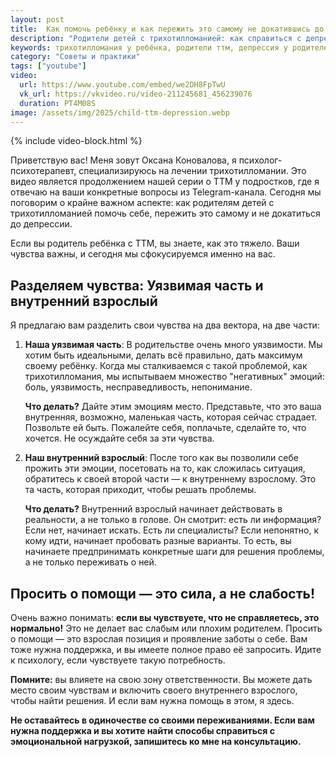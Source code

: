 ```yaml
---
layout: post
title:  Как помочь ребёнку и как пережить это самому не докатившись до депрессии?
description: "Родители детей с трихотилломанией: как справиться с депрессией и помочь себе? Психолог Оксана Коновалова объясняет, как разделить чувства, использовать «внутреннего взрослого» и не бояться просить о помощи. Поддержка для родителей."
keywords: трихотилломания у ребёнка, родители ттм, депрессия у родителей, как справиться родителю, поддержка родителей, психолог для родителей, эмоциональное выгорание, Оксана Коновалова, ttm-help, помощь родителям.
category: "Советы и практики"
tags: ["youtube"]
video:
  url: https://www.youtube.com/embed/we2DH8FpTwU
  vk_url: https://vkvideo.ru/video-211245681_456239076
  duration: PT4M08S
image: /assets/img/2025/child-ttm-depression.webp
---
```


{% include video-block.html %}

Приветствую вас! Меня зовут Оксана Коновалова, я психолог-психотерапевт, специализируюсь на лечении трихотилломании. 
Это видео является продолжением нашей серии о ТТМ у подростков, где я отвечаю на ваши конкретные вопросы из Telegram-канала. Сегодня мы поговорим о крайне важном аспекте: как родителям детей с трихотилломанией помочь себе, пережить это самому и не докатиться до депрессии.

Если вы родитель ребёнка с ТТМ, вы знаете, как это тяжело. Ваши чувства важны, и сегодня мы сфокусируемся именно на вас.

## Разделяем чувства: Уязвимая часть и внутренний взрослый

Я предлагаю вам разделить свои чувства на два вектора, на две части:

1. **Наша уязвимая часть**: В родительстве очень много уязвимости. Мы хотим быть идеальными, делать всё правильно, дать максимум своему ребёнку. Когда мы сталкиваемся с такой проблемой, как трихотилломания, мы испытываем множество "негативных" эмоций: боль, уязвимость, несправедливость, непонимание.

   **Что делать?** Дайте этим эмоциям место. Представьте, что это ваша внутренняя, возможно, маленькая часть, которая сейчас страдает. Позвольте ей быть. Пожалейте себя, поплачьте, сделайте то, что хочется. Не осуждайте себя за эти чувства.

2. **Наш внутренний взрослый**: После того как вы позволили себе прожить эти эмоции, посетовать на то, как сложилась ситуация, обратитесь к своей второй части — к внутреннему взрослому. Это та часть, которая приходит, чтобы решать проблемы.

   **Что делать?** Внутренний взрослый начинает действовать в реальности, а не только в голове. Он смотрит: есть ли информация? Если нет, начинает искать. Есть ли специалисты? Если непонятно, к кому идти, начинает пробовать разные варианты. То есть, вы начинаете предпринимать конкретные шаги для решения проблемы, а не только переживать о ней.

## Просить о помощи — это сила, а не слабость!

Очень важно понимать: **если вы чувствуете, что не справляетесь, это нормально!** Это не делает вас слабым или плохим родителем. Просить о помощи — это взрослая позиция и проявление заботы о себе. Вам тоже нужна поддержка, и вы имеете полное право её запросить. Идите к психологу, если чувствуете такую потребность.

**Помните:** вы влияете на свою зону ответственности. Вы можете дать место своим чувствам и включить своего внутреннего взрослого, чтобы найти решения. И если вам нужна помощь в этом, я здесь.

**Не оставайтесь в одиночестве со своими переживаниями. Если вам нужна поддержка и вы хотите найти способы справиться с эмоциональной нагрузкой, запишитесь ко мне на консультацию.**